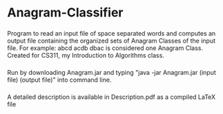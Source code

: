 # Anagram-Classifier

###
Program to read an input file of space separated words and computes an output file containing the organized sets of Anagram Classes of the input file.
For example:
abcd acdb dbac
is considered one Anagram Class.
Created for CS311, my Introduction to Algorithms class.
###
Run by downloading Anagram.jar and typing "java -jar Anagram.jar (input file) (output file)" into command line.

###
A detailed description is available in Description.pdf as a compiled LaTeX file
